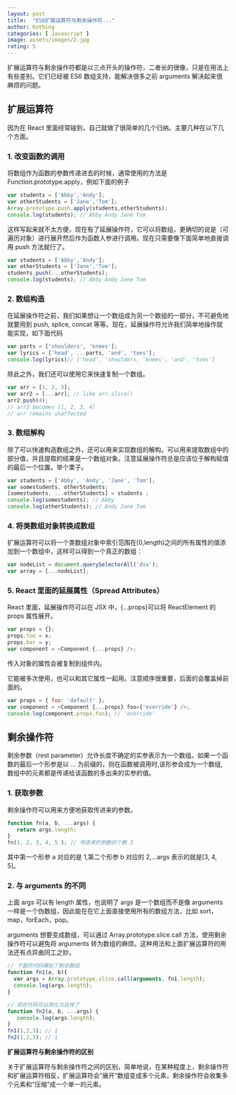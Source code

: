 ```yaml
---
layout: post
title:  "ES6扩展运算符与剩余操作符..."
author: Kothing
categories: [ Javascript ]
image: assets/images/2.jpg
rating: 5
---
```

扩展运算符与剩余操作符都是以三点开头的操作符，二者长的很像，只是在用法上有些差别。它们已经被 ES6 数组支持，能解决很多之前 arguments 解决起来很麻烦的问题。


 
## 扩展运算符
因为在 React 里面经常碰到，自己就做了很简单的几个归纳。主要几种在以下几个方面。

### 1. 改变函数的调用
将数组作为函数的参数传递进去的时候，通常使用的方法是 Function.prototype.apply，例如下面的例子
```js
var students = ['Abby','Andy'];
var otherStudents = ['Jane','Tom'];
Array.prototype.push.apply(students,otherStudents);
console.log(students); // Abby Andy Jane Tom
```

这样写起来就不太方便，现在有了延展操作符，它可以将数组，更确切的说是（可遍历对象）进行展开然后作为函数入参进行调用。现在只需要像下面简单地直接调用 push 方法就行了。
```js
var students = ['Abby','Andy'];
var otherStudents = ['Jane','Tom'];
students.push(...otherStudents);
console.log(students); // Abby Andy Jane Tom
```

### 2. 数组构造
在延展操作符之前，我们如果想让一个数组成为另一个数组的一部分，不可避免地就要用到 push, splice, concat 等等。现在，延展操作符允许我们简单地操作就能实现，如下面代码
```js
var parts = ['shoulders', 'knees'];
var lyrics = ['head', ...parts, 'and', 'toes'];
console.log(lyrics)// ['head', 'shoulders, 'knees', 'and', 'toes']
```

除此之外，我们还可以使用它来快速复制一个数组。
```js
var arr = [1, 2, 3];
var arr2 = [...arr]; // like arr.slice()
arr2.push(4);
// arr2 becomes [1, 2, 3, 4]
// arr remains unaffected
```

### 3. 数组解构
除了可以快速构造数组之外，还可以用来实现数组的解构。可以用来提取数组中的部分值，并且提取的结果是一个数组对象。注意延展操作符总是应该位于解构赋值的最后一个位置。举个栗子。
```js
var students = ['Abby', 'Andy', 'Jane', 'Tom'];
var somestudents, otherStudents;
[somestudents, ...otherStudents] = students ;
console.log(somestudents); // Abby
console.log(otherStudents); // Andy Jane Tom
```

### 4. 将类数组对象转换成数组
扩展运算符可以将一个类数组对象中索引范围在[0,length)之间的所有属性的值添加到一个数组中，这样可以得到一个真正的数组：
```js
var nodeList = document.querySelectorAll('div');
var array = [...nodeList];
```

### 5. React 里面的延展属性（Spread Attributes）
React 里面，延展操作符可以在 JSX 中，{…props}可以将 ReactElement 的 props 属性展开。
```js
var props = {};
props.foo = x;
props.bar = y;
var component = <Component {...props} />;
```

传入对象的属性会被复制到组件内。

它能被多次使用，也可以和其它属性一起用。注意顺序很重要，后面的会覆盖掉前面的。
```js
var props = { foo: 'default' };
var component = <Component {...props} foo={'override'} />;
console.log(component.props.foo); // 'override'
```

## 剩余操作符
剩余参数（rest parameter）允许长度不确定的实参表示为一个数组。如果一个函数的最后一个形参是以 … 为前缀的，则在函数被调用时,该形参会成为一个数组,数组中的元素都是传递给该函数的多出来的实参的值。

### 1. 获取参数
剩余操作符可以用来方便地获取传进来的参数。
```js
function fn(a, b, ...args) {  
   return args.length;
}
fn(1, 2, 3, 4, 5 ); // 传进来的参数的个数 3
```

其中第一个形参 a 对应的是 1,第二个形参 b 对应的 2,…args 表示的就是[3, 4, 5]。

### 2. 与 arguments 的不同
上面 args 可以有 length 属性，也说明了 args 是一个数组而不是像 arguments 一样是一个伪数组，因此能在在它上面直接使用所有的数组方法，比如 sort，map，forEach，pop。

arguments 想要变成数组，可以通过 Array.prototype.slice.call 方法，使用剩余操作符可以避免将 arguments 转为数组的麻烦。这种用法和上面扩展运算符的用法还有点异曲同工之妙。

```js
// 下面的代码模拟了剩余数组
function fn1(a, b){
  var args = Array.prototype.slice.call(arguments, fn1.length);
  console.log(args.length);
}

// 现在代码可以简化为这样了
function fn2(a, b, ...args) {
   console.log(args.length);
}
fn1(1,2,3); // 1
fn2(1,2,3); // 1
```

**扩展运算符与剩余操作符的区别**
 
关于扩展运算符与剩余操作符之间的区别，简单地说，在某种程度上，剩余操作符和扩展运算符相反，扩展运算符会“展开”数组变成多个元素，剩余操作符会收集多个元素和“压缩”成一个单一的元素。

